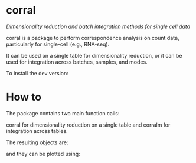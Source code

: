 # corral
*Dimensionality reduction and batch integration methods for single cell data*

corral is a package to perform correspondence analysis on count data, particularly for single-cell (e.g., RNA-seq).

It can be used on a single table for dimensionality reduction, or it can be used for integration across batches, samples, and modes.

To install the dev version:


# How to

The package contains two main function calls:

corral for dimensionality reduction on a single table and corralm for integration across tables.


The resulting objects are:

and they can be plotted using:
